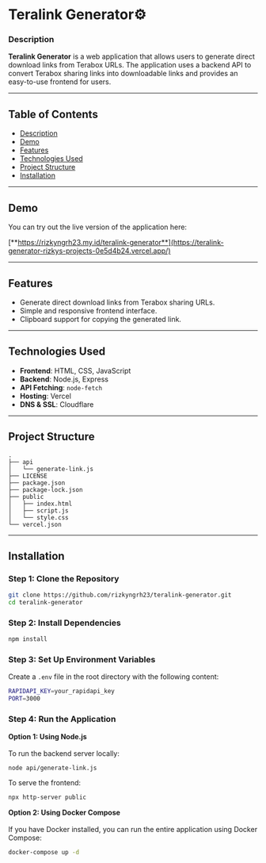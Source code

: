 # **Teralink Generator⚙️**

### **Description**
**Teralink Generator** is a web application that allows users to generate direct download links from Terabox URLs. The application uses a backend API to convert Terabox sharing links into downloadable links and provides an easy-to-use frontend for users.

---

## **Table of Contents**
- [Description](#description)
- [Demo](#demo)
- [Features](#features)
- [Technologies Used](#technologies-used)
- [Project Structure](#project-structure)
- [Installation](#installation)

---

## **Demo**
You can try out the live version of the application here:

[**https://rizkyngrh23.my.id/teralink-generator**](https://teralink-generator-rizkys-projects-0e5d4b24.vercel.app/)

---

## **Features**
- Generate direct download links from Terabox sharing URLs.
- Simple and responsive frontend interface.
- Clipboard support for copying the generated link.

---

## **Technologies Used**
- **Frontend**: HTML, CSS, JavaScript
- **Backend**: Node.js, Express
- **API Fetching**: `node-fetch`
- **Hosting**: Vercel
- **DNS & SSL**: Cloudflare

---

## **Project Structure**
```
.
├── api
│   └── generate-link.js
├── LICENSE
├── package.json
├── package-lock.json
├── public
│   ├── index.html
│   ├── script.js
│   └── style.css
└── vercel.json
```

---

## **Installation**

### **Step 1: Clone the Repository**
```bash
git clone https://github.com/rizkyngrh23/teralink-generator.git
cd teralink-generator
```

### **Step 2: Install Dependencies**
```bash
npm install
```

### **Step 3: Set Up Environment Variables**
Create a ``.env`` file in the root directory with the following content:
```bash
RAPIDAPI_KEY=your_rapidapi_key
PORT=3000
```

### **Step 4: Run the Application**
**Option 1: Using Node.js**
<br>
<br>
To run the backend server locally:

```bash
node api/generate-link.js
```
To serve the frontend:
```bash
npx http-server public
```

**Option 2: Using Docker Compose**
<br>
<br>
If you have Docker installed, you can run the entire application using Docker Compose:
```bash
docker-compose up -d
```

